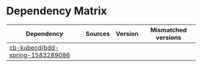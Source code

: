 # Dependency Matrix

Dependency | Sources | Version | Mismatched versions
---------- | ------- | ------- | -------------------
[cb-kubecd/bdd-spring-1583289086](https://github.com/cb-kubecd/bdd-spring-1583289086.git) |  | []() | 

